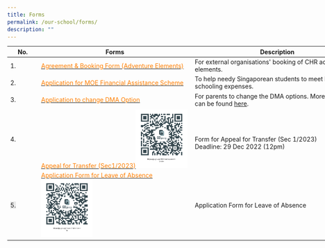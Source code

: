 ```yaml
---
title: Forms
permalink: /our-school/forms/
description: ""
---
```

<table class="tg" style="undefined;table-layout: fixed; width: 819px">
<colgroup>
<col style="width: 71px">
<col style="width: 354px">
<col style="width: 394px">
</colgroup>
<thead>
  <tr>
    <th class="tg-dwlh"><span>No.</span></th>
    <th class="tg-dwlh"><span>Forms</span></th>
    <th class="tg-dwlh"><span>Description</span></th>
  </tr>
</thead>
<tbody>
  <tr>
    <td class="tg-ku5w"><span>1.</span></td>
    <td class="tg-elnk"><a href="/files/Forms/F0-09-5%20Agreement%20&amp;%20Booking%20Form%20for%20External%20Organization.pdf"><span style="text-decoration:none;color:#FF7E00">Agreement &amp; Booking Form (Adventure Elements)</span></a></td>
    <td class="tg-ku5w"><span>For external organisations' booking of CHR adventure elements.</span></td>
  </tr>
  <tr>
    <td class="tg-ku5w"><span> 2.</span></td>
    <td class="tg-elnk"><a href="/files/Forms/GGAS_Application%20Form%202023_as%20at%2014%20Oct%202022.pdf"><span style="text-decoration:none;color:#FF7E00"> Application for MOE Financial Assistance Scheme</span></a></td>
    <td class="tg-ku5w"><span>To help needy Singaporean students to meet basic schooling  expenses.</span></td>
  </tr>
  <tr>
  </tr>
  <tr>
		<td class="tg-ku5w"><span> 3.</span></td>
    <td class="tg-elnk"><a target="_blank" href="https://www.chr.sg/DMAoption/"><span style="text-decoration:none;color:#FF7E00"> Application to change DMA Option </span></a></td>
    <td class="tg-ku5w"><span>For parents to change the DMA options. More information can be found <a target="_blank" href="/files/Annex%20A%20-%20DMA%20Settings%20After%20School%20Hours.pdf">here</a>.</span></td>
  </tr>
  <tr>
</tr>
  <tr>
		<td class="tg-ku5w"><span> 4.</span></td>
    <td class="tg-elnk"><a target="_blank" href="https://go.gov.sg/2023-sec1appeal4transfer"><span style="text-decoration:none;color:#FF7E00">Appeal for Transfer (Sec1/2023)<img src="/images/sec1appeal4transfer.png" style="width:35%"><br> </span></a></td>
    <td class="tg-ku5w"><span><br>Form for Appeal for Transfer (Sec 1/2023)<br>Deadline: 29 Dec 2022 (12pm)
  </span></td></tr>
  <tr>

  </tr>
  <tr>
    <td class="tg-ku5w"><span style="color:#222;background-color:#EAEAEA"> 5.</span></td>
    <td class="tg-ii8k"><a target="_blank" href="https://go.gov.sg/leave-of-absence-chr"><span style="text-decoration:none;color:#FF7E00">Application Form for Leave of Absence<img src="/images/loa%20form.png" style="width:35%"><br>
			</span></a></td>
    <td class="tg-ii8k"><span>Application Form for Leave of Absence </span></td>
  </tr>
	
</tbody>
</table>